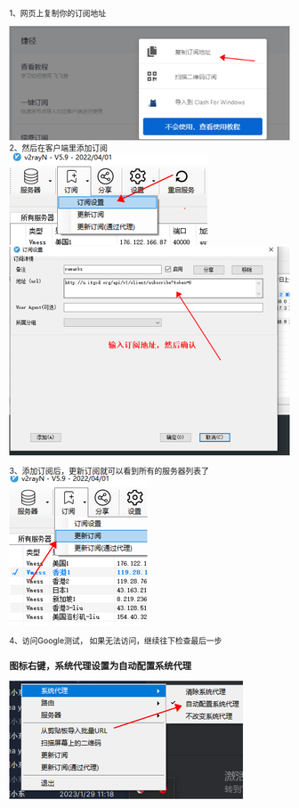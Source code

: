 

1、网页上复制你的订阅地址

![img_7.png](img_7.png)  
2、然后在客户端里添加订阅    
![img_3.png](img_3.png)
![img_4.png](img_4.png)

3、添加订阅后，更新订阅就可以看到所有的服务器列表了  
![img_5.png](img_5.png)

4、访问Google测试， 如果无法访问，继续往下检查最后一步  


### 图标右键，系统代理设置为自动配置系统代理
![img_6.png](img_6.png)